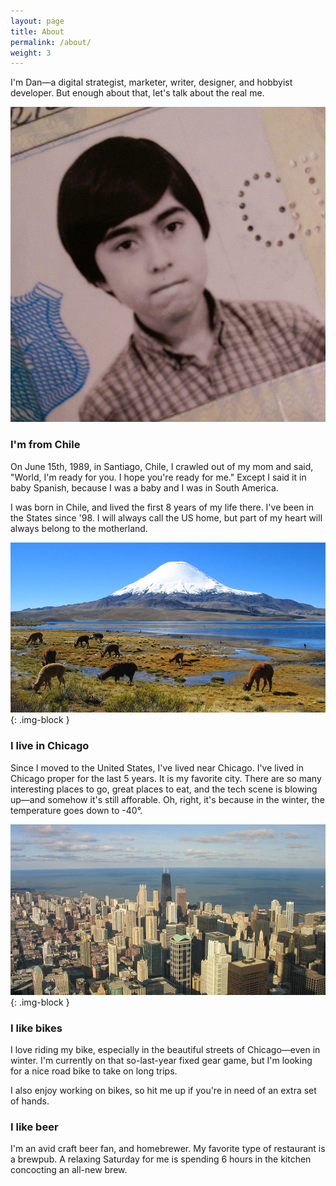 ```yaml
---
layout: page
title: About
permalink: /about/
weight: 3
---
```


I'm Dan—a digital strategist, marketer, writer, designer, and hobbyist developer. But enough about that, let's talk about the real me.

<p class="img-block"><img class="img-circle" src="/assets/img/young-dan.jpg"></p>

### **I'm from Chile**

On June 15th, 1989, in Santiago, Chile, I crawled out of my mom and said, "World, I'm ready for you. I hope you're ready for me." Except I said it in baby Spanish, because I was a baby and I was in South America.

I was born in Chile, and lived the first 8 years of my life there. I've been in the States since '98. I will always call the US home, but part of my heart will always belong to the motherland.

![](/assets/img/chile.jpg)
{: .img-block }

### **I live in Chicago**

Since I moved to the United States, I've lived near Chicago. I've lived in Chicago proper for the last 5 years. It is my favorite city. There are so many interesting places to go, great places to eat, and the tech scene is blowing up—and somehow it's still afforable. Oh, right, it's because in the winter, the temperature goes down to -40°.

![](/assets/img/chicago.jpg)
{: .img-block }

### **I like bikes**

I love riding my bike, especially in the beautiful streets of Chicago—even in winter. I'm currently on that so-last-year fixed gear game, but I'm looking for a nice road bike to take on long trips.

I also enjoy working on bikes, so hit me up if you're in need of an extra set of hands.

### **I like beer**

I'm an avid craft beer fan, and homebrewer. My favorite type of restaurant is a brewpub. A relaxing Saturday for me is spending 6 hours in the kitchen concocting an all-new brew.
